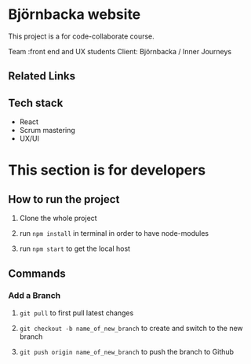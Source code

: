 # Björnbacka website

This project is a for code-collaborate course.

Team :front end and UX students 
Client: Björnbacka / Inner Journeys

## Related Links

## Tech stack
+ React 
+ Scrum mastering
+ UX/UI 


# This section is for developers

## How to run the project
1. Clone the whole project

2. run `npm install` in terminal in order to have node-modules

3. run `npm start` to get the local host

## Commands 
### Add a Branch

1. `git pull` to first pull latest changes 

2. `git checkout -b name_of_new_branch` to create and switch to the new branch

3. `git push origin name_of_new_branch` to push the branch to Github
